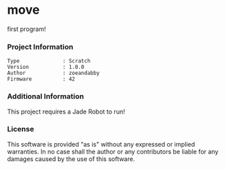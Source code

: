 move
================

first program!

### Project Information
```
Type              : Scratch
Version           : 1.0.0
Author            : zoeandabby
Firmware          : 42
```

### Additional Information
This project requires a Jade Robot to run!

### License
This software is provided "as is" without any expressed or implied warranties.  In no case shall the author or any contributors be liable for any damages caused by the use of this software.

